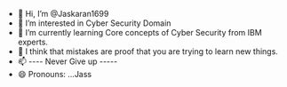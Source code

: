 - 👋 Hi, I’m @Jaskaran1699
- 👀 I’m interested in Cyber Security Domain
- 🌱 I’m currently learning Core concepts of Cyber Security from IBM experts.
- 💞️ I think that mistakes are proof that you are trying to learn new things.
- 📫 ---- Never Give up ----- 
- 😄 Pronouns: ...Jass 

<!---
Jaskaran1699/Jaskaran1699 is a ✨ special ✨ repository because its `README.md` (this file) appears on your GitHub profile.
You can click the Preview link to take a look at your changes.
--->

